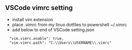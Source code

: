 ## VSCode vimrc setting
- install vim extension
- place .vimrc from my linux dotfiles to powershell ~/.vimrc
- add below to end of VSCode setting.json
```
  "vim.vimrc.enable": true,
  "vim.vimrc.path": "C:\\Users\\USERNAME\\.vimrc"
```

